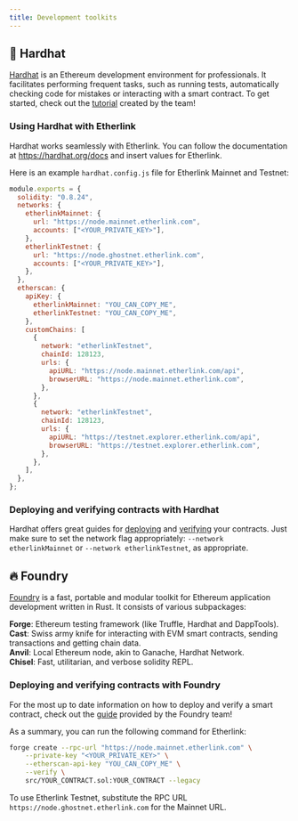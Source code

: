 ```yaml
---
title: Development toolkits
---
```


## 👷 Hardhat

[Hardhat](https://hardhat.org/) is an Ethereum development environment for professionals. It facilitates performing frequent tasks, such as running tests, automatically checking code for mistakes or interacting with a smart contract. To get started, check out the [tutorial](https://hardhat.org/tutorial) created by the team!

### Using Hardhat with Etherlink

Hardhat works seamlessly with Etherlink.
You can follow the documentation at https://hardhat.org/docs and insert values for Etherlink.

Here is an example `hardhat.config.js` file for Etherlink Mainnet and Testnet:

```javascript
module.exports = {
  solidity: "0.8.24",
  networks: {
    etherlinkMainnet: {
      url: "https://node.mainnet.etherlink.com",
      accounts: ["<YOUR_PRIVATE_KEY>"],
    },
    etherlinkTestnet: {
      url: "https://node.ghostnet.etherlink.com",
      accounts: ["<YOUR_PRIVATE_KEY>"],
    },
  },
  etherscan: {
    apiKey: {
      etherlinkMainnet: "YOU_CAN_COPY_ME",
      etherlinkTestnet: "YOU_CAN_COPY_ME",
    },
    customChains: [
      {
        network: "etherlinkTestnet",
        chainId: 128123,
        urls: {
          apiURL: "https://node.mainnet.etherlink.com/api",
          browserURL: "https://node.mainnet.etherlink.com",
        },
      },
      {
        network: "etherlinkTestnet",
        chainId: 128123,
        urls: {
          apiURL: "https://testnet.explorer.etherlink.com/api",
          browserURL: "https://testnet.explorer.etherlink.com",
        },
      },
    ],
  },
};
```

### Deploying and verifying contracts with Hardhat

Hardhat offers great guides for [deploying](https://hardhat.org/hardhat-runner/docs/guides/deploying) and [verifying](https://hardhat.org/hardhat-runner/docs/guides/verifying) your contracts. Just make sure to set the network flag appropriately: `--network etherlinkMainnet` or `--network etherlinkTestnet`, as appropriate.

## 🔥 Foundry

[Foundry](https://book.getfoundry.sh/) is a fast, portable and modular toolkit for Ethereum application development written in Rust. It consists of various subpackages:

**Forge**: Ethereum testing framework (like Truffle, Hardhat and DappTools).\
**Cast**: Swiss army knife for interacting with EVM smart contracts, sending transactions and getting chain data.\
**Anvil**: Local Ethereum node, akin to Ganache, Hardhat Network.\
**Chisel**: Fast, utilitarian, and verbose solidity REPL.

### Deploying and verifying contracts with Foundry

For the most up to date information on how to deploy and verify a smart contract, check out the [guide](https://book.getfoundry.sh/forge/deploying) provided by the Foundry team!

As a summary, you can run the following command for Etherlink:

```bash
forge create --rpc-url "https://node.mainnet.etherlink.com" \
    --private-key "<YOUR_PRIVATE_KEY>" \
    --etherscan-api-key "YOU_CAN_COPY_ME" \
    --verify \
    src/YOUR_CONTRACT.sol:YOUR_CONTRACT --legacy
```

To use Etherlink Testnet, substitute the RPC URL `https://node.ghostnet.etherlink.com` for the Mainnet URL.
